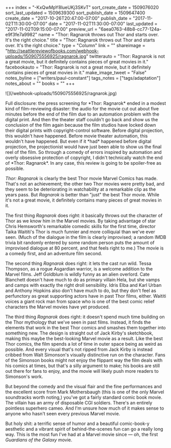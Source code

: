 +++
index = "-KxQwMpY8lueUKj3SKvT"
sort_create_date = 1509076020
sort_last_updated = 1509639300
sort_publish_date = 1509647400
create_date = "2017-10-26T20:47:00-07:00"
publish_date = "2017-11-02T11:30:00-07:00"
date = "2017-11-02T11:30:00-07:00"
last_updated = "2017-11-02T09:15:00-07:00"
preview_url = "6aea0763-48b8-cc77-124a-e9f3fe7a9982"
name = "Thor: Ragnarok throws out Thor and starts over. It's the right choice."
title = "Thor: Ragnarok throws out Thor and starts over. It's the right choice."
type = "Column"
link = ""
shareimage = "http://seattlereviewofbooks.com/webhook-uploads/1509075556925/ragnarok.jpg"
twitterauto = "Thor: Ragnarok is not a great movie, but it definitely contains pieces of great movies in it."
facebookauto = "Thor: Ragnarok is not a great movie, but it definitely contains pieces of great movies in it."
make_image_tweet = "False"
notes_byline = ["writers/paul-constant"]
tags_notes = ["tags/adaptation"]
notes_about = ""
books = ""
+++
<p class="image">![](/webhook-uploads/1509075556925/ragnarok.jpg)</p>

<p class="intro">Full disclosure: the press screening for *Thor: Ragnarok* ended in a modest kind of film-reviewing disaster: the audio for the movie cut out about five minutes before the end of the film due to an automation problem with the digital print. And then the theater staff couldn't go back and show us the conclusion of the film again because the film studios have locked down their digital prints with copyright-control software. Before digital projection, this wouldn't have happened. Before movie theater automation, this wouldn't have happened. But even if it *had* happened before digital projection, the projectionist would have just been able to show us the final reel of the film. So through a comedy of errors inspired by automation and overly obsessive protection of copyright, I didn't technically watch the end of *Thor: Ragnarok*. In any case, this review is going to be spoiler-free as possible.</p>

*Thor: Ragnarok* is clearly the best Thor movie Marvel Comics has made. That's not an achievement; the other two Thor movies were pretty bad, and they seem to be deteriorating in watchability at a remarkable clip as the years pass. But *Ragnarok* is better than "just" the best Thor movie. While it's not a great movie, it definitely contains many pieces of great movies in it.

The first thing *Ragnarok* does right: it basically throws out the character of Thor as we know him in the Marvel movies. By taking advantage of star Chris Hemsworth's remarkable comedic skills for the first time, director Taika Waititi's Thor is much funnier and more colliquial than we've ever seen. (Much of the dialogue in the film is clearly improvised; a random IMDB trivia bit randomly entered by some random person puts the amount of improvised dialogue at 80 percent, and that feels right to me.) The movie is a comedy first, and an adventure film second.

The second thing *Ragnarok* does right: it lets the cast run wild. Tessa Thompson, as a rogue Asgardian warrior, is a welcome addition to the Marvel films. Jeff Goldblum is wildly funny as an alien overlord. Cate Blanchett doesn't have much to do as primary villain Hela, but she vamps and camps with exactly the right droll sensibility. Idris Elba and Karl Urban and Anthony Hopkins also don't have much to do, but they don't feel as perfunctory as great supporting actors have in past Thor films, either. Waititi voices a giant rock man from space who is one of the best comic relief characters the Marvel movies have yet produced.

The third thing *Ragnarok* does right: it doesn't spend much time building on the Thor mythology that we've seen in past films. Instead, it finds the elements that work in the best Thor comics and smashes them together into something new. The design is straight out of Jack Kirby's sketchbook, making this maybe the best-looking Marvel movie as a result. Like the best Thor comics, the film spends a lot of time in outer space being as weird as possible. And every visual that's not ripped from Jack Kirby is instead cribbed from Walt Simonson's visually distinctive run on the character. Fans of the Simonson books might not enjoy the flippant way the film deals with his comics at times, but that's a silly argument to make; his books are still out there for fans to enjoy, and the movie will likely push more readers to Simonson's work.

But beyond the comedy and the visual flair and the fine performances and the excellent score from Mark Mothersbaugh (this is one of the only Marvel soundtracks worth noting,) you've got a fairly standard comic book movie. The villain has an army of disposable CGI soldiers. There's an entirely pointless superhero cameo. And I'm unsure how much of it makes sense to anyone who hasn't seen every previous Marvel movie.

But holy shit: a terrific sense of humor and a beautiful comic-book-y aesthetic and a vibrant spirit of behind-the-scenes fun can go a really long way. This is the most fun I've had at a Marvel movie since — oh, the first *Guardians of the Galaxy* movie.
